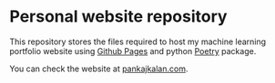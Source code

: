 # Personal website repository

This repository stores the files required to host my machine learning portfolio website using <a href=https://pages.github.com/>Github Pages</a> and python <a href=https://python-poetry.org/docs/>Poetry</a> package.

You can check the website at [pankajkalan.com](https://pankajkalan.com/intro.html).
